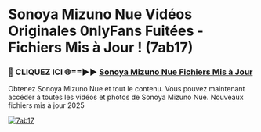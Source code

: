 # Sonoya Mizuno Nue Vidéos Originales 0nlyFans Fuitées - Fichiers Mis à Jour ! (7ab17)

<h3>🔴 CLIQUEZ ICI 🌐==►► <a href="https://tinyurl.com/2pmr4ezf" rel="nofollow">Sonoya Mizuno Nue Fichiers Mis à Jour</a></h3>

Obtenez Sonoya Mizuno Nue et tout le contenu. Vous pouvez maintenant accéder à toutes les vidéos et photos de Sonoya Mizuno Nue. Nouveaux fichiers mis à jour 2025

[![7ab17](https://i.imgur.com/6SNvagu.gif)](https://tinyurl.com/2pmr4ezf)
